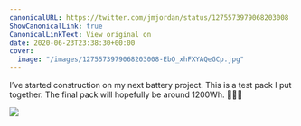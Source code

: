 ```yaml
---
canonicalURL: https://twitter.com/jmjordan/status/1275573979068203008
ShowCanonicalLink: true
CanonicalLinkText: View original on
date: 2020-06-23T23:38:30+00:00
cover:
  image: "/images/1275573979068203008-EbO_xhFXYAQeGCp.jpg"
---
```

I’ve started construction on my next battery project. This is a test pack I put together. The final pack will hopefully be around 1200Wh. 🧑🏻‍💻 

![](/images/1275573979068203008-EbO_xhFXYAQeGCp.jpg)